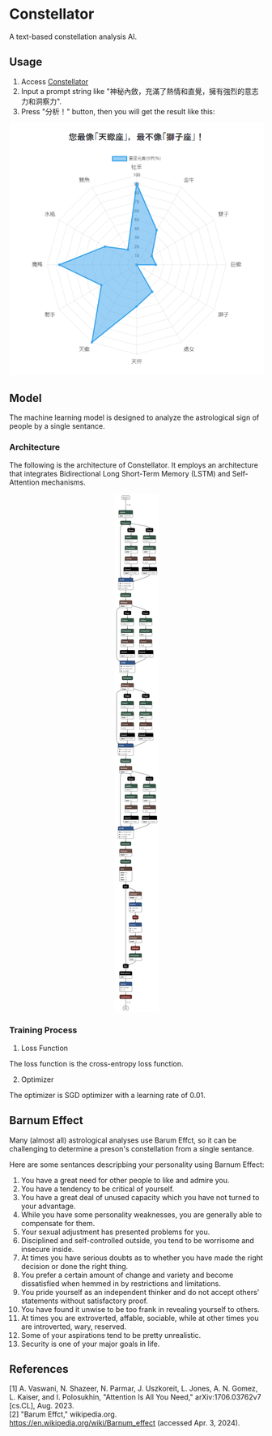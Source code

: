 # Constellator

A text-based constellation analysis AI.

## Usage

1. Access [Constellator](https://91d906h4.github.io/constellator/)
2. Input a prompt string like "神秘內斂，充滿了熱情和直覺，擁有強烈的意志力和洞察力".
3. Press "分析！" button, then you will get the result like this:

<div align="center">
    <img src="./asset/demo.png" />
</div>

## Model

The machine learning model is designed to analyze the astrological sign of people by a single sentance.

### Architecture

The following is the architecture of Constellator. It employs an architecture that integrates Bidirectional Long Short-Term Memory (LSTM) and Self-Attention mechanisms.

<div align="center">
    <img src="./asset/architecture.png" />
</div>

### Training Process

1. Loss Function

The loss function is the cross-entropy loss function.

2. Optimizer

The optimizer is SGD optimizer with a learning rate of 0.01.

## Barnum Effect

Many (almost all) astrological analyses use Barum Effct, so it can be challenging to determine a preson's constellation from a single sentance.

Here are some sentances descripbing your personality using Barnum Effect:

1. You have a great need for other people to like and admire you.
2. You have a tendency to be critical of yourself.
3. You have a great deal of unused capacity which you have not turned to your advantage.
4. While you have some personality weaknesses, you are generally able to compensate for them.
5. Your sexual adjustment has presented problems for you.
6. Disciplined and self-controlled outside, you tend to be worrisome and insecure inside.
7. At times you have serious doubts as to whether you have made the right decision or done the right thing.
8. You prefer a certain amount of change and variety and become dissatisfied when hemmed in by restrictions and limitations.
9. You pride yourself as an independent thinker and do not accept others' statements without satisfactory proof.
10. You have found it unwise to be too frank in revealing yourself to others.
11. At times you are extroverted, affable, sociable, while at other times you are introverted, wary, reserved.
12. Some of your aspirations tend to be pretty unrealistic.
13. Security is one of your major goals in life.

## References

[1] A. Vaswani, N. Shazeer, N. Parmar, J. Uszkoreit, L. Jones, A. N. Gomez, L. Kaiser, and I. Polosukhin, "Attention Is All You Need," arXiv:1706.03762v7 [cs.CL], Aug. 2023.<br />
[2] "Barum Effct," wikipedia.org. https://en.wikipedia.org/wiki/Barnum_effect (accessed Apr. 3, 2024).